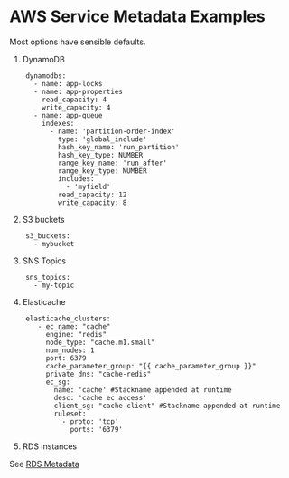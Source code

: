 AWS Service Metadata Examples
=============================

Most options have sensible defaults.

1. DynamoDB

```
    dynamodbs:
      - name: app-locks
      - name: app-properties
        read_capacity: 4
        write_capacity: 4
      - name: app-queue
        indexes:
          - name: 'partition-order-index'
            type: 'global_include'
            hash_key_name: 'run_partition'
            hash_key_type: NUMBER
            range_key_name: 'run_after'
            range_key_type: NUMBER
            includes:
              - 'myfield'
            read_capacity: 12
            write_capacity: 8
```

2. S3 buckets

```
    s3_buckets:
      - mybucket
```

3. SNS Topics

```
    sns_topics:
      - my-topic
```

4. Elasticache

```
    elasticache_clusters:
       - ec_name: "cache"
         engine: "redis"
         node_type: "cache.m1.small"
         num_nodes: 1
         port: 6379
         cache_parameter_group: "{{ cache_parameter_group }}"
         private_dns: "cache-redis"
         ec_sg:
           name: 'cache' #Stackname appended at runtime
           desc: 'cache ec access'
           client_sg: "cache-client" #Stackname appended at runtime
           ruleset:
             - proto: 'tcp'
               ports: '6379'
```

5. RDS instances

See [RDS Metadata](../rds/rds-metadata.md)
    